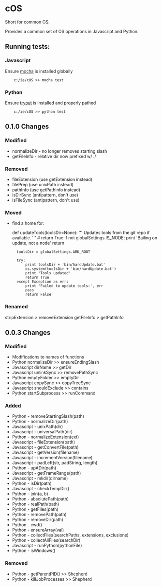 # cOS

Short for common OS.

Provides a common set of OS operations in Javascript and Python.


## Running tests:

### Javascript

Ensure [mocha](https://mochajs.org/) is installed globally
```
	c:/ie/cOS >> mocha test
```

### Python
Ensure [tryout](https://github.com/IngenuityEngine/tryout) is installed and properly pathed

```
	c:/ie/cOS >> python test
```



## 0.1.0 Changes

### Modified
- normalizeDir - no longer removes starting slash
- getFileInfo - relative dir now prefixed w/ ./

### Removed
- fileExtension (use getExtension instead)
- filePrep (use unixPath instead)
- pathInfo (use getPathInfo instead)
- isDirSync (antipattern, don't use)
- isFileSync (antipattern, don't use)

### Moved
- find a home for:

	def updateTools(toolsDir=None):
		'''
		Updates tools from the git repo if available.
		'''
		# return True
		if not globalSettings.IS_NODE:
			print 'Bailing on update, not a node'
			return

		toolsDir = globalSettings.ARK_ROOT

		try:
			print toolsDir + 'bin/hardUpdate.bat'
			os.system(toolsDir + 'bin/hardUpdate.bat')
			print 'Tools updated'
			return True
		except Exception as err:
			print 'Failed to update tools:', err
			pass
			return False

### Renamed
stripExtension > removeExtension
getFileInfo > getPathInfo




## 0.0.3 Changes

### Modified
- Modifications to names of functions
- Python normalizeDir >> ensureEndingSlash
- Javascript dirName >> getDir
- Javascript unlinkSync >> removePathSync
- Python emptyFolder >> emptyDir
- Javascript copySync >> copyTreeSync
- Javascript shouldExclude >> contains
- Python startSubprocess >> runCommand

### Added
- Python - removeStartingSlash(path)
- Python - normalizeDir(path)
- Javascript - unixPath(dir)
- Javascript - universalPath(dir)
- Python - normalizeExtension(ext)
- Javascript - fileExtension(path)
- Javascript - getConvertFile(path)
- Javascript - getVersion(filename)
- Javascript - incrementVersion(filename)
- Javascript - padLeft(str, padString, length)
- Python - upADir(path)
- Javascript - getFrameRange(path)
- Javascript - mkdir(dirname)
- Python - isDir(path)
- Javascript - checkTempDir()
- Python - join(a, b)
- Python - absolutePath(path)
- Python - realPath(path)
- Python - getFiles(path)
- Python - removePath(path)
- Python - removeDir(path)
- Python - cwd()
- Python - ensureArray(val)
- Python - collectFiles(searchPaths, extensions, exclusions)
- Python - collectAllFiles(searchDir)
- Javascript - runPython(pythonFile)
- Python - isWindows()

### Removed
- Python - getParentPID() >> Shepherd
- Python - killJobProcesses >> Shepherd

